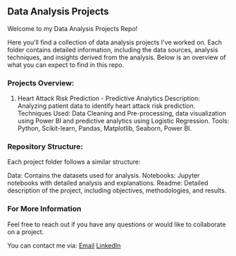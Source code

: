 ## Data Analysis Projects

Welcome to my Data Analysis Projects Repo! 

Here you'll find a collection of data analysis projects I've worked on. 
Each folder contains detailed information, including the data sources, analysis techniques, and insights derived from the analysis. 
Below is an overview of what you can expect to find in this repo.

### Projects Overview:

1. Heart Attack Risk Prediction - Predictive Analytics
  Description: Analyzing patient data to identify heart attack risk prediction.
  Techniques Used: Data Cleaning and Pre-processing, data visualization using Power BI and predictive analytics using Logistic Regression.
  Tools: Python, Scikit-learn, Pandas, Matplotlib, Seaborn, Power BI.

### Repository Structure:

Each project folder follows a similar structure:

Data: Contains the datasets used for analysis.
Notebooks: Jupyter notebooks with detailed analysis and explanations.
Readme: Detailed description of the project, including objectives, methodologies, and results.

### For More Information
Feel free to reach out if you have any questions or would like to collaborate on a project. 

You can contact me via:
[Email](bsilackkeya21@gmail.com) 
[LinkedIn](https://www.linkedin.com/in/ilackkeya/)

